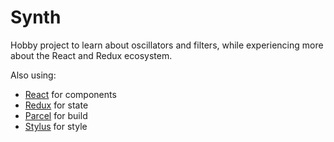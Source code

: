 Synth
=====

Hobby project to learn about oscillators and filters, while experiencing more about the React
and Redux ecosystem.

Also using:
- [React](https://reactjs.org/) for components
- [Redux](https://redux.js.org/) for state
- [Parcel](https://parceljs.org) for build
- [Stylus](http://stylus-lang.com/) for style

